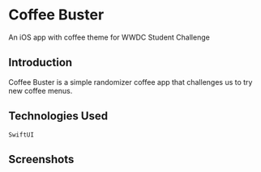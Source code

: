 # Coffee Buster
An iOS app with coffee theme for WWDC Student Challenge

## Introduction
Coffee Buster is a simple randomizer coffee app that challenges us to try new coffee menus. 

## Technologies Used
`SwiftUI`

## Screenshots
